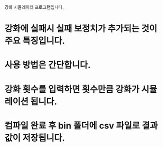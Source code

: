 강화 시뮬레이터 프로그램입니다.

# 강화에 실패시 실패 보정치가 추가되는 것이 주요 특징입니다.

# 사용 방법은 간단합니다. 
# 강화 횟수를 입력하면 횟수만큼 강화가 시뮬레이션 됩니다.

# 컴파일 완료 후 bin 폴더에 csv 파일로 결과 값이 저장됩니다.
